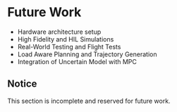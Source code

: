 # Future Work
* Hardware architecture setup
* High Fidelity and HIL Simulations 
* Real-World Testing and Flight Tests
* Load Aware Planning and Trajectory Generation
* Integration of Uncertain Model with MPC

## Notice
This section is incomplete and reserved for future work.